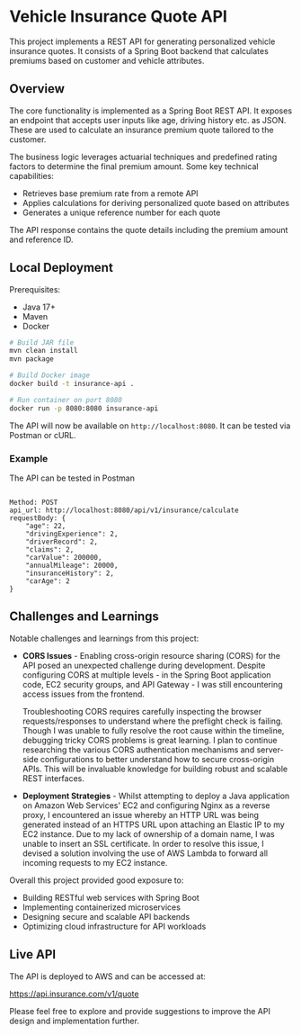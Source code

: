 # Vehicle Insurance Quote API

This project implements a REST API for generating personalized vehicle insurance quotes. It consists of a Spring Boot backend that calculates premiums based on customer and vehicle attributes. 

## Overview

The core functionality is implemented as a Spring Boot REST API. It exposes an endpoint that accepts user inputs like age, driving history etc. as JSON. These are used to calculate an insurance premium quote tailored to the customer. 

The business logic leverages actuarial techniques and predefined rating factors to determine the final premium amount. Some key technical capabilities:

- Retrieves base premium rate from a remote API 
- Applies calculations for deriving personalized quote based on attributes
- Generates a unique reference number for each quote

The API response contains the quote details including the premium amount and reference ID.

## Local Deployment

Prerequisites:
- Java 17+
- Maven
- Docker

```bash
# Build JAR file
mvn clean install
mvn package

# Build Docker image 
docker build -t insurance-api .

# Run container on port 8080 
docker run -p 8080:8080 insurance-api
```

The API will now be available on `http://localhost:8080`. It can be tested via Postman or cURL.

### Example
The API can be tested in Postman

```

Method: POST
api_url: http://localhost:8080/api/v1/insurance/calculate
requestBody: {
    "age": 22, 
    "drivingExperience": 2, 
    "driverRecord": 2, 
    "claims": 2, 
    "carValue": 200000,
    "annualMileage": 20000,
    "insuranceHistory": 2,
    "carAge": 2
}
```
## Challenges and Learnings

Notable challenges and learnings from this project:

- **CORS Issues** - Enabling cross-origin resource sharing (CORS) for the API posed an unexpected challenge during development. Despite configuring CORS at multiple levels - in the Spring Boot application code, EC2 security groups, and API Gateway - I was still encountering access issues from the frontend.

    Troubleshooting CORS requires carefully inspecting the browser requests/responses to understand where the preflight check is failing. Though I was unable to fully resolve the root cause within the timeline, debugging tricky CORS problems is great learning. I plan to continue researching the various CORS authentication mechanisms and server-side configurations to better understand how to secure cross-origin APIs. This will be invaluable knowledge for building robust and scalable REST interfaces.

- **Deployment Strategies** - Whilst attempting to deploy a Java application on Amazon Web Services' EC2 and configuring Nginx as a reverse proxy, I encountered an issue whereby an HTTP URL was being generated instead of an HTTPS URL upon attaching an Elastic IP to my EC2 instance. Due to my lack of ownership of a domain name, I was unable to insert an SSL certificate. In order to resolve this issue, I devised a solution involving the use of AWS Lambda to forward all incoming requests to my EC2 instance.

Overall this project provided good exposure to:
- Building RESTful web services with Spring Boot
- Implementing containerized microservices
- Designing secure and scalable API backends
- Optimizing cloud infrastructure for API workloads

## Live API

The API is deployed to AWS and can be accessed at:

https://api.insurance.com/v1/quote

Please feel free to explore and provide suggestions to improve the API design and implementation further.